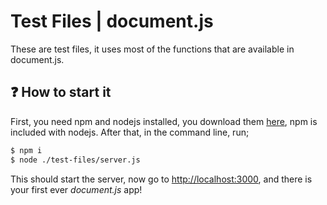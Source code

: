 # Test Files | document.js

These are test files, it uses most of the functions that are available in document.js.

## ❓ How to start it

First, you need npm and nodejs installed, you download them [here](https://nodejs.org/en/), npm is included with nodejs. After that, in the command line, run;

```sh
$ npm i
$ node ./test-files/server.js
```

This should start the server, now go to [http://localhost:3000](http://localhost:3000), and there is your first ever _document.js_ app!
